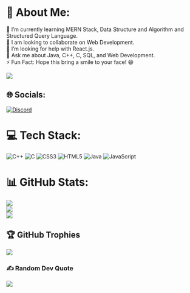 # 💫 About Me:
🔭 I’m currently learning MERN Stack, Data Structure and Algorithm and Structured Query Language.<br>👯 I am looking to collaborate on  Web Development.<br>🤝 I’m looking for help with React.js.<br>💬 Ask me about Java, C++, C, SQL, and Web Development.<br>⚡ Fun Fact: Hope this bring a smile to your face! 😄


[![](https://visitcount.itsvg.in/api?id=Ritika1533&icon=0&color=0)](https://visitcount.itsvg.in)

## 🌐 Socials:
[![Discord](https://img.shields.io/badge/Discord-%237289DA.svg?logo=discord&logoColor=white)](https://discord.gg/ritika_1533)  
# 💻 Tech Stack:
![C++](https://img.shields.io/badge/c++-%2300599C.svg?style=for-the-badge&logo=c%2B%2B&logoColor=white) ![C](https://img.shields.io/badge/c-%2300599C.svg?style=for-the-badge&logo=c&logoColor=white) ![CSS3](https://img.shields.io/badge/css3-%231572B6.svg?style=for-the-badge&logo=css3&logoColor=white) ![HTML5](https://img.shields.io/badge/html5-%23E34F26.svg?style=for-the-badge&logo=html5&logoColor=white) ![Java](https://img.shields.io/badge/java-%23ED8B00.svg?style=for-the-badge&logo=openjdk&logoColor=white) ![JavaScript](https://img.shields.io/badge/javascript-%23323330.svg?style=for-the-badge&logo=javascript&logoColor=%23F7DF1E)
# 📊 GitHub Stats:
![](https://github-readme-stats.vercel.app/api?username=Ritika1533&theme=radical&hide_border=false&include_all_commits=false&count_private=false)<br/>
![](https://github-readme-streak-stats.herokuapp.com/?user=Ritika1533&theme=radical&hide_border=false)<br/>
![](https://github-readme-stats.vercel.app/api/top-langs/?username=Ritika1533&theme=radical&hide_border=false&include_all_commits=false&count_private=false&layout=compact)

## 🏆 GitHub Trophies
![](https://github-profile-trophy.vercel.app/?username=Ritika1533&theme=radical&no-frame=false&no-bg=true&margin-w=4)

### ✍️ Random Dev Quote
![](https://quotes-github-readme.vercel.app/api?type=horizontal&theme=radical)



<!-- Proudly created with GPRM ( https://gprm.itsvg.in ) -->
